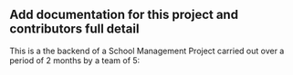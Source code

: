 ## Add documentation for this project and contributors full detail

This is a the backend of a School Management Project carried out over a period of 2 months by a team of 5:
